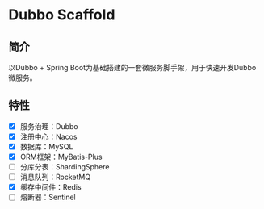 # Dubbo Scaffold

## 简介

以Dubbo + Spring Boot为基础搭建的一套微服务脚手架，用于快速开发Dubbo微服务。

## 特性

- [x] 服务治理：Dubbo
- [x] 注册中心：Nacos
- [x] 数据库：MySQL
- [x] ORM框架：MyBatis-Plus
- [ ] 分库分表：ShardingSphere
- [ ] 消息队列：RocketMQ
- [x] 缓存中间件：Redis
- [ ] 熔断器：Sentinel
